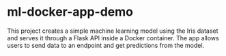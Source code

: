 # ml-docker-app-demo
This project creates a simple machine learning model using the Iris dataset and serves it through a Flask API inside a Docker container. The app allows users to send data to an endpoint and get predictions from the model.
